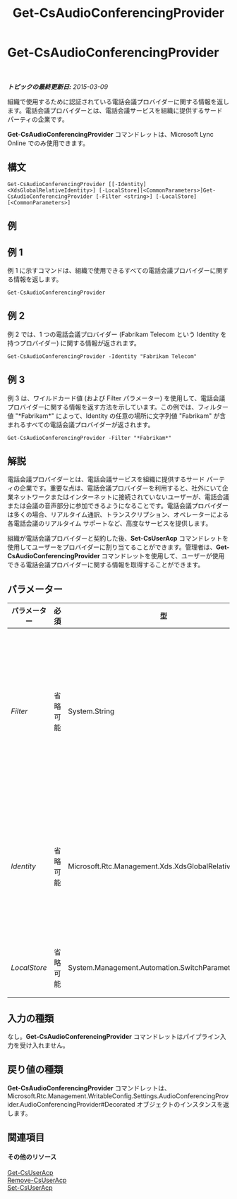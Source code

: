 ﻿---
title: Get-CsAudioConferencingProvider
TOCTitle: Get-CsAudioConferencingProvider
ms:assetid: 4632e9d0-aa87-459f-ad7e-27125c11da5b
ms:mtpsurl: https://technet.microsoft.com/ja-jp/library/JJ994030(v=OCS.15)
ms:contentKeyID: 52056580
ms.date: 05/19/2016
mtps_version: v=OCS.15
ms.translationtype: HT
---

# Get-CsAudioConferencingProvider

 

_**トピックの最終更新日:** 2015-03-09_

組織で使用するために認証されている電話会議プロバイダーに関する情報を返します。電話会議プロバイダーとは、電話会議サービスを組織に提供するサード パーティの企業です。

**Get-CsAudioConferencingProvider** コマンドレットは、Microsoft Lync Online でのみ使用できます。

## 構文

    Get-CsAudioConferencingProvider [[-Identity] <XdsGlobalRelativeIdentity>] [-LocalStore][<CommonParameters>]Get-CsAudioConferencingProvider [-Filter <string>] [-LocalStore] [<CommonParameters>]

## 例

## 例 1

例 1 に示すコマンドは、組織で使用できるすべての電話会議プロバイダーに関する情報を返します。

    Get-CsAudioConferencingProvider

## 例 2

例 2 では、1 つの電話会議プロバイダー (Fabrikam Telecom という Identity を持つプロバイダー) に関する情報が返されます。

    Get-CsAudioConferencingProvider -Identity "Fabrikam Telecom"

## 例 3

例 3 は、ワイルドカード値 (および Filter パラメーター) を使用して、電話会議プロバイダーに関する情報を返す方法を示しています。この例では、フィルター値 "\*Fabrikam\*" によって、Identity の任意の場所に文字列値 "Fabrikam" が含まれるすべての電話会議プロバイダーが返されます。

    Get-CsAudioConferencingProvider -Filter "*Fabrikam*"

## 解説

電話会議プロバイダーとは、電話会議サービスを組織に提供するサード パーティの企業です。重要な点は、電話会議プロバイダーを利用すると、社外にいて企業ネットワークまたはインターネットに接続されていないユーザーが、電話会議または会議の音声部分に参加できるようになることです。電話会議プロバイダーは多くの場合、リアルタイム通訳、トランスクリプション、オペレーターによる各電話会議のリアルタイム サポートなど、高度なサービスを提供します。

組織が電話会議プロバイダーと契約した後、**Set-CsUserAcp** コマンドレットを使用してユーザーをプロバイダーに割り当てることができます。管理者は、**Get-CsAudioConferencingProvider** コマンドレットを使用して、ユーザーが使用できる電話会議プロバイダーに関する情報を取得することができます。

## パラメーター


<table>
<colgroup>
<col style="width: 25%" />
<col style="width: 25%" />
<col style="width: 25%" />
<col style="width: 25%" />
</colgroup>
<thead>
<tr class="header">
<th>パラメーター</th>
<th>必須</th>
<th>型</th>
<th>説明</th>
</tr>
</thead>
<tbody>
<tr class="odd">
<td><p><em>Filter</em></p></td>
<td><p>省略可能</p></td>
<td><p>System.String</p></td>
<td><p>返される電話会議プロバイダー (複数も可) を指定する際に、ワイルドカード文字を使用することができます。たとえば、次の構文を使用すると、Identity の任意の場所に文字列値 &quot;fabrikam&quot; を含むすべての電話会議プロバイダーに関する情報が返されます。</p>
<p>-Filter &quot;*fabrikam*&quot;</p>
<p>Filter パラメーターと Identity パラメーターは、同じコマンドで同時に使用できないことに注意してください。</p></td>
</tr>
<tr class="even">
<td><p><em>Identity</em></p></td>
<td><p>省略可能</p></td>
<td><p>Microsoft.Rtc.Management.Xds.XdsGlobalRelativeIdentity</p></td>
<td><p>返される電話会議プロバイダーの一意識別子です。次に例を示します。</p>
<p>-Identity &quot;Fabrikam Telecom&quot;</p>
<p>コマンドに Identity パラメーターも Filter パラメーターも含まれていない場合、<strong>Get-CsAudioConferencingProvider</strong> コマンドレットは、使用可能なすべてのプロバイダーに関する情報を返します。</p></td>
</tr>
<tr class="odd">
<td><p><em>LocalStore</em></p></td>
<td><p>省略可能</p></td>
<td><p>System.Management.Automation.SwitchParameter</p></td>
<td><p>中央管理ストア自体からではなく、中央管理ストアのローカル レプリカから電話会議プロバイダーのデータを取得します。</p></td>
</tr>
</tbody>
</table>


## 入力の種類

なし。**Get-CsAudioConferencingProvider** コマンドレットはパイプライン入力を受け入れません。

## 戻り値の種類

**Get-CsAudioConferencingProvider** コマンドレットは、Microsoft.Rtc.Management.WritableConfig.Settings.AudioConferencingProvider.AudioConferencingProvider\#Decorated オブジェクトのインスタンスを返します。

## 関連項目

#### その他のリソース

[Get-CsUserAcp](get-csuseracp.md)  
[Remove-CsUserAcp](remove-csuseracp.md)  
[Set-CsUserAcp](set-csuseracp.md)

